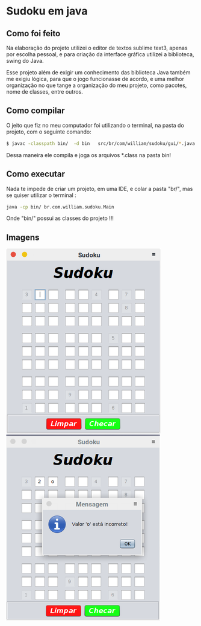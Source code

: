 ﻿# Sudoku em java

## Como foi feito

<p>Na elaboração do projeto utilizei o editor de textos sublime text3, apenas por escolha pessoal, e para criação da interface gráfica utilizei a biblioteca, swing do Java.</p>
<p>Esse projeto além de exigir um conhecimento das biblioteca Java também me exigiu lógica, para que o jogo funcionasse de acordo, e uma melhor organização no que tange a organização do meu projeto, como pacotes, nome de classes, entre outros.</p>

## Como compilar

<p>O  jeito que fiz no meu computador foi utilizando o terminal, na pasta do projeto, com o seguinte comando:</p>

``` bash
$ javac -classpath bin/  -d bin   src/br/com/william/sudoku/gui/*.java src/br/com/william/sudoku/test/*.java src/br/com/william/sudoku/controller/*.java src/br/com/william/sudoku/logica/*.java src/br/com/william/sudoku/*.java src/br/com/william/sudoku/validador/*.java 

```

<p>Dessa maneira ele compila e joga os arquivos *.class na pasta bin!</p>

## Como executar

<p>Nada te impede de criar um projeto, em uma IDE, e colar a pasta "br/", mas se quiser utilizar o terminal :  </p>

```bash
java -cp bin/ br.com.william.sudoku.Main
```

<p>Onde "bin/" possui as classes do projeto !!!</p>

## Imagens

![imagem](image/index.png "Imagem do programa")        ![imagem](image/index2.png "Quando submeto o tabuleiro juga se o tabuleiro foi preenchido de acordo !")
